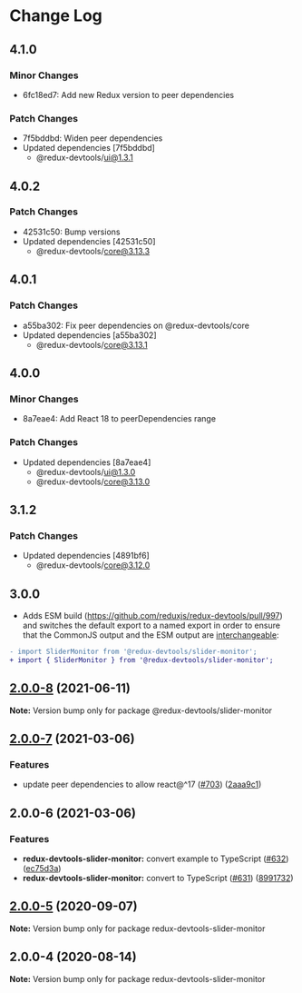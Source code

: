 # Change Log

## 4.1.0

### Minor Changes

- 6fc18ed7: Add new Redux version to peer dependencies

### Patch Changes

- 7f5bddbd: Widen peer dependencies
- Updated dependencies [7f5bddbd]
  - @redux-devtools/ui@1.3.1

## 4.0.2

### Patch Changes

- 42531c50: Bump versions
- Updated dependencies [42531c50]
  - @redux-devtools/core@3.13.3

## 4.0.1

### Patch Changes

- a55ba302: Fix peer dependencies on @redux-devtools/core
- Updated dependencies [a55ba302]
  - @redux-devtools/core@3.13.1

## 4.0.0

### Minor Changes

- 8a7eae4: Add React 18 to peerDependencies range

### Patch Changes

- Updated dependencies [8a7eae4]
  - @redux-devtools/ui@1.3.0
  - @redux-devtools/core@3.13.0

## 3.1.2

### Patch Changes

- Updated dependencies [4891bf6]
  - @redux-devtools/core@3.12.0

## 3.0.0

- Adds ESM build (https://github.com/reduxjs/redux-devtools/pull/997) and switches the default export to a named export in order to ensure that the CommonJS output and the ESM output are [interchangeable](https://rollupjs.org/guide/en/#outputexports):

```diff
- import SliderMonitor from '@redux-devtools/slider-monitor';
+ import { SliderMonitor } from '@redux-devtools/slider-monitor';
```

## [2.0.0-8](https://github.com/reduxjs/redux-devtools/compare/@redux-devtools/slider-monitor@2.0.0-7...@redux-devtools/slider-monitor@2.0.0-8) (2021-06-11)

**Note:** Version bump only for package @redux-devtools/slider-monitor

## [2.0.0-7](https://github.com/reduxjs/redux-devtools/compare/@redux-devtools/slider-monitor@2.0.0-6...@redux-devtools/slider-monitor@2.0.0-7) (2021-03-06)

### Features

- update peer dependencies to allow react@^17 ([#703](https://github.com/reduxjs/redux-devtools/issues/703)) ([2aaa9c1](https://github.com/reduxjs/redux-devtools/commit/2aaa9c10a383e3a7ab20b3ab14639781fd7bb2eb))

## 2.0.0-6 (2021-03-06)

### Features

- **redux-devtools-slider-monitor:** convert example to TypeScript ([#632](https://github.com/reduxjs/redux-devtools/issues/632)) ([ec75d3a](https://github.com/reduxjs/redux-devtools/commit/ec75d3a4b62d0f4b8d52a739a7727142421cc261))
- **redux-devtools-slider-monitor:** convert to TypeScript ([#631](https://github.com/reduxjs/redux-devtools/issues/631)) ([8991732](https://github.com/reduxjs/redux-devtools/commit/89917320e5ecf33dc3625b05daa1e9fe120a783d))

## [2.0.0-5](https://github.com/reduxjs/redux-devtools/compare/redux-devtools-slider-monitor@2.0.0-4...redux-devtools-slider-monitor@2.0.0-5) (2020-09-07)

**Note:** Version bump only for package redux-devtools-slider-monitor

## 2.0.0-4 (2020-08-14)

**Note:** Version bump only for package redux-devtools-slider-monitor
